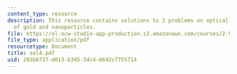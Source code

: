 ```yaml
---
content_type: resource
description: This resource contains solutions to 2 problems on optical properties
  of gold and nanoparticles.
file: https://ol-ocw-studio-app-production.s3.amazonaws.com/courses/2-58j-radiative-transfer-spring-2006/203b6737d013b3453dc46642c7755714_sol4.pdf
file_type: application/pdf
resourcetype: Document
title: sol4.pdf
uid: 203b6737-d013-b345-3dc4-6642c7755714
---
```

